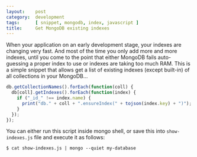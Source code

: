 ```yaml
---
layout:    post
category:  development
tags:      [ snippet, mongodb, index, javascript ]
title:     Get MongoDB existing indexes
---
```


When your application on an early development stage, your indexes are changing
very fast. And most of the time you only add more and more indexes, until you
come to the point that either MongoDB fails auto-guessing a proper index to use
or indexes are taking too much RAM. This is a simple snippet that allows get a
list of existing indexes (except built-in) of all collections in your MongoDB...

``` javascript
db.getCollectionNames().forEach(function(coll) {
  db[coll].getIndexes().forEach(function(index) {
    if ("_id_" !== index.name) {
      print("db." + coll + ".ensureIndex(" + tojson(index.key) + ")");
    }
  });
});
```

You can either run this script inside mongo shell, or save this into
`show-indexes.js` file and execute it as follows:

```
$ cat show-indexes.js | mongo --quiet my-database
```

